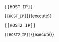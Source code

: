 <pre>[[HOST_IP]]</pre>

`[[HOST_IP]]`{{execute}}

<pre>[[HOST2_IP]]</pre>

`[[HOST2_IP]]`{{execute}}
